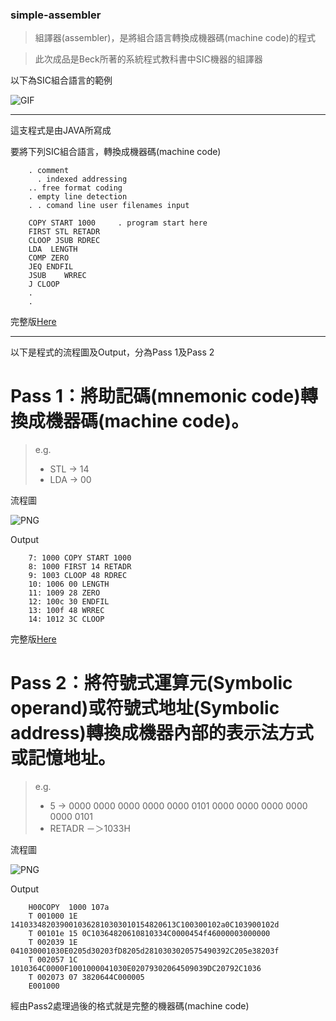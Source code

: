 ### simple-assembler

> 組譯器(assembler)，是將組合語言轉換成機器碼(machine code)的程式

> 此次成品是Beck所著的系統程式教科書中SIC機器的組譯器

以下為SIC組合語言的範例

![GIF](https://github.com/AndsLog/simple-assembler/img/sp01.gif)

***

這支程式是由JAVA所寫成

要將下列SIC組合語言，轉換成機器碼(machine code)

        . comment
          . indexed addressing
        .. free format coding
        . empty line detection
        . . comand line user filenames input
        
        COPY START 1000		. program start here
        FIRST STL RETADR
        CLOOP JSUB RDREC
        LDA  LENGTH
        COMP ZERO
        JEQ ENDFIL
        JSUB 	WRREC
        J CLOOP
        .
        .

完整版[Here](https://github.com/AndsLog/simple-assembler/test.txt)

***

以下是程式的流程圖及Output，分為Pass 1及Pass 2

# Pass 1：將助記碼(mnemonic code)轉換成機器碼(machine code)。

> e.g.
>- STL -> 14
>- LDA -> 00

流程圖

![PNG](simple-assembler/img/pass1.PNG)

Output

        7: 1000 COPY START 1000
        8: 1000 FIRST 14 RETADR
        9: 1003 CLOOP 48 RDREC
        10: 1006 00 LENGTH
        11: 1009 28 ZERO
        12: 100c 30 ENDFIL
        13: 100f 48 WRREC
        14: 1012 3C CLOOP

完整版[Here](https://github.com/AndsLog/simple-assembler/out.txt)

# Pass 2：將符號式運算元(Symbolic operand)或符號式地址(Symbolic address)轉換成機器內部的表示法方式或記憶地址。

> e.g. 
>- 5 -> 0000 0000 0000 0000 0000 0101 0000 0000 0000 0000 0000 0101
>- RETADR －＞1033H

流程圖

![PNG](https://github.com/AndsLog/simple-assembler/img/pass2.PNG)

Output

        H00COPY  1000 107a
        T 001000 1E 1410334820390010362810303010154820613C100300102a0C103900102d
        T 00101e 15 0C10364820610810334C0000454f46000003000000
        T 002039 1E 041030001030E0205d30203fD8205d2810303020575490392C205e38203f
        T 002057 1C 1010364C0000F1001000041030E02079302064509039DC20792C1036
        T 002073 07 3820644C000005
        E001000

經由Pass2處理過後的格式就是完整的機器碼(machine code)

